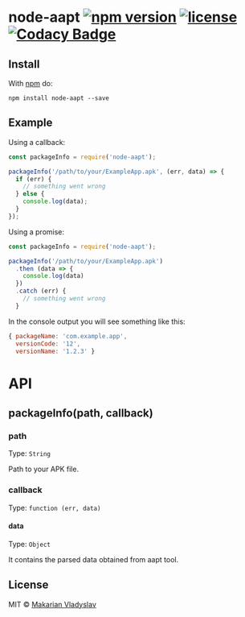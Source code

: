 # node-aapt [![npm version](https://badge.fury.io/js/node-aapt.svg)][npm] [![license](https://img.shields.io/github/license/mashape/apistatus.svg?maxAge=2592000)][license] [![Codacy Badge](https://api.codacy.com/project/badge/Grade/d6b1946a62c0453ebecef8e7ad1024e6)][codacy]

## Install

With [npm](https://npmjs.org/package/node-aapt) do:

```
npm install node-aapt --save
```

## Example
Using a callback:
```js
const packageInfo = require('node-aapt');

packageInfo('/path/to/your/ExampleApp.apk', (err, data) => {
  if (err) {
    // something went wrong 
  } else {
    console.log(data);
  }
});
```
Using a promise:

```js
const packageInfo = require('node-aapt');

packageInfo('/path/to/your/ExampleApp.apk')
  .then (data => {
    console.log(data)
  })
  .catch (err) {
    // something went wrong 
  }

```

In the console output you will see something like this:
```js
{ packageName: 'com.example.app',
  versionCode: '12',
  versionName: '1.2.3' }  
```

# API

## packageInfo(path, callback)

### path
Type: `String`

Path to your APK file.

### callback
Type: `function (err, data)`

#### data
Type: `Object`

It contains the parsed data obtained from aapt tool.

## License

MIT © [Makarian Vladyslav](https://github.com/vldmkr)

[npm]:      https://badge.fury.io/js/node-aapt
[license]:  https://github.com/vldmkr/node-aapt/blob/master/LICENSE
[codacy]:   https://www.codacy.com/app/vladmakaryan/node-aapt?utm_source=github.com&amp;utm_medium=referral&amp;utm_content=vldmkr/node-aapt&amp;utm_campaign=Badge_Grade

